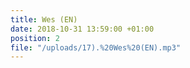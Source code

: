 ```yaml
---
title: Wes (EN)
date: 2018-10-31 13:59:00 +01:00
position: 2
file: "/uploads/17).%20Wes%20(EN).mp3"
---
```


